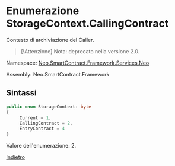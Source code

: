 # Enumerazione StorageContext.CallingContract 

Contesto di archiviazione del Caller.

> [!Attenzione]
> Nota: deprecato nella versione 2.0.

Namespace: [Neo.SmartContract.Framework.Services.Neo](../../neo.md)

Assembly: Neo.SmartContract.Framework

## Sintassi

```c#
public enum StorageContext: byte
{
     Current = 1,
     CallingContract = 2,
     EntryContract = 4
}
```

Valore dell'enumerazione: 2.



[Indietro](../StorageContext.md)
